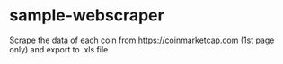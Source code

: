 # sample-webscraper
Scrape the data of each coin from https://coinmarketcap.com (1st page only) and export to .xls file
